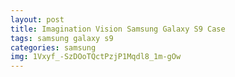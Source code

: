 ```yaml
---
layout: post
title: Imagination Vision Samsung Galaxy S9 Case
tags: samsung galaxy s9
categories: samsung
img: 1Vxyf_-SzDOoTQctPzjP1Mqdl8_1m-gOw
---
```


